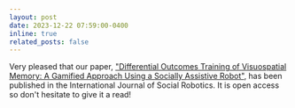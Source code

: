 ```yaml
---
layout: post
date: 2023-12-22 07:59:00-0400
inline: true
related_posts: false
---
```


Very pleased that our paper, <a href="https://link.springer.com/article/10.1007/s12369-023-01083-0">"Differential Outcomes Training of Visuospatial Memory: A Gamified Approach Using a Socially Assistive Robot"</a>, has been published in the International Journal of Social Robotics. It is open access so don't hesitate to give it a read! 